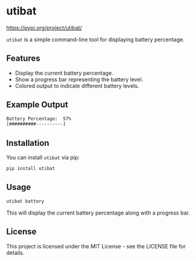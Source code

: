 # utibat

https://pypi.org/project/utibat/

`utibat` is a simple command-line tool for displaying battery percentage.
## Features

- Display the current battery percentage.
- Show a progress bar representing the battery level.
- Colored output to indicate different battery levels.

## Example Output
```sh
Battery Percentage:  57%
[##########----------]
```

## Installation

You can install `utibat` via pip:

```sh
pip install utibat
```

## Usage
```sh
utibat battery
```
This will display the current battery percentage along with a progress bar.

## License
This project is licensed under the MIT License - see the LICENSE file for details.

